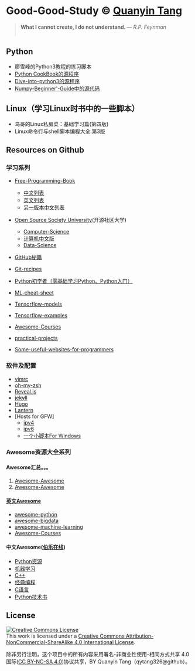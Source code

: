 # Good-Good-Study &copy; [Quanyin Tang](https://qytang326.github.io)

>  <b>What I cannot create, I do not understand. </b> <span align="right"><i>— R.P. Feynman </i></span>                                                                

##  Python

- 廖雪峰的Python3教程的练习脚本
- [Python CookBook的源程序](//github.com/qytang326/Good-Good-Study/tree/Python/cookbook)
- [Dive-into-python3的源程序](//github.com/qytang326/Good-Good-Study/tree/Python/diveintopython3-examples)
- [Numpy-Beginner'-Guide中的源代码](//github.com/qytang326/Good-Good-Study/tree/Python/Numpy_Beginner's_Guide)


## Linux（学习Linux时书中的一些脚本）

- 鸟哥的Linux私房菜：基础学习篇(第四版)
- Linux命令行与shell脚本编程大全.第3版

## Resources on Github

### 学习系列

- [Free-Programming-Book](https://github.com/EbookFoundation/free-programming-books/) <br />
    - [中文列表](https://github.com/EbookFoundation/free-programming-books/blob/master/free-programming-books-zh.md) <br />
    - [英文列表](https://github.com/EbookFoundation/free-programming-books/blob/master/free-programming-books-en.md) <br />
    - [另一版本中文列表](https://github.com/justjavac/free-programming-books-zh_CN)

- [Open Source Society University](https://github.com/open-source-society)(开源社区大学) <br />
    - [Computer-Science](https://github.com/open-source-society/computer-science) <br />
    - [计算机中文版](https://github.com/open-source-society/computer-science-cn) <br />
    - [Data-Science](https://github.com/open-source-society/data-science)

- [GitHub秘籍](https://github.com/tiimgreen/github-cheat-sheet/blob/master/README.zh-cn.md)
- [Git-recipes](https://github.com/geeeeeeeeek/git-recipes/wiki)
- [Python初学者（零基础学习Python、Python入门）](https://github.com/Yixiaohan/codeparkshare)

- [ML-cheat-sheet](https://github.com/soulmachine/machine-learning-cheat-sheet)
- [Tensorflow-models](https://github.com/tensorflow/models)
- [Tensorflow-examples](https://github.com/aymericdamien/TensorFlow-Examples)
- [Awesome-Courses](https://github.com/prakhar1989/awesome-courses)
- [practical-projects](https://github.com/karan/Projects)
- [Some-useful-websites-for-programmers](https://github.com/sdmg15/Best-websites-a-programmer-should-visit)

### 软件及配置

- [vimrc](https://github.com/amix/vimrc)
- [oh-my-zsh](https://github.com/robbyrussell/oh-my-zsh)
- [Reveal.js](https://github.com/hakimel/reveal.js)
- ~~[jekyll](https://github.com/jekyll/jekyll)~~
- [Hugo](https://github.com/gohugoio/hugo)
- [Lantern](https://github.com/getlantern/lantern)
- [Hosts for GFW]<br />
    - [ipv4](https://raw.githubusercontent.com/racaljk/hosts/master/hosts)<br />
    - [ipv6](https://raw.githubusercontent.com/lennylxx/ipv6-hosts/master/hosts)<br />
    - [一个小脚本For Windows](https://gist.github.com/qytang326/2305bf27696e188b4dba8a83814f7cee)

### Awesome资源大全系列

#### Awesome汇总。。。

1. [Awesome-Awesome](https://github.com/bayandin/awesome-awesomeness)
2. [Awesome-Awesome](https://github.com/emijrp/awesome-awesome)

#### [英文Awesome](https://github.com/sindresorhus/awesome)

- [awesome-python](https://github.com/vinta/awesome-python)
- [awesome-bigdata](https://github.com/onurakpolat/awesome-bigdata)
- [awesome-machine-learning](https://github.com/josephmisiti/awesome-machine-learning)
- [Awesome-Courses](https://github.com/prakhar1989/awesome-courses)

#### 中文Awesome([伯乐在线](https://github.com/jobbole))

- [Python资源](https://github.com/jobbole/awesome-python-cn)
- [机器学习](https://github.com/jobbole/awesome-machine-learning-cn)
- [C++](https://github.com/jobbole/awesome-cpp-cn)
- [经典编程](https://github.com/jobbole/awesome-programming-books)
- [C语言](https://github.com/jobbole/awesome-c-cn)
- [Python技术书](https://github.com/jobbole/awesome-python-books)

## License

<a rel="license" href="http://creativecommons.org/licenses/by-nc-sa/4.0/"><img alt="Creative Commons License" style="border-width:0" src="https://i.creativecommons.org/l/by-nc-sa/4.0/88x31.png" /></a><br />This work is licensed under a <a rel="license" href="http://creativecommons.org/licenses/by-nc-sa/4.0/">Creative Commons Attribution-NonCommercial-ShareAlike 4.0 International License</a>.

除非另行注明，这个项目中的所有内容采用署名-非商业性使用-相同方式共享 4.0 国际([CC BY-NC-SA 4.0](./License))协议共享，BY Quanyin Tang（qytang326@github）。
